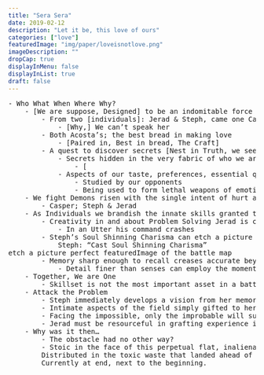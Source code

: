 ```yaml
---
title: "Sera Sera"
date: 2019-02-12
description: "Let it be, this love of ours"
categories: ["love"]
featuredImage: "img/paper/loveisnotlove.png"
imageDescription: ""
dropCap: true
displayInMenu: false
displayInList: true
draft: false
---
```

<pre>
- Who What When Where Why?
	- [We are suppose, Designed] to be an indomitable force
		- From two [individuals]: Jerad & Steph, came one Casper.
			- [Why,] We can’t speak her
		- Both Acosta’s; the best bread in making love
			- [Paired in, Best in bread, The Craft]
		- A quest to discover secrets [Nest in Truth, we seek]
			- Secrets hidden in the very fabric of who we are and what makes us a couple
				- [
			- Aspects of our taste, preferences, essential qualities;
				- Studied by our opponents
				- Being used to form lethal weapons of emotional chaos
	- We fight Demons risen with the single intent of hurt and destroy our Casper
		- Casper; Steph & Jerad
	- As Individuals we brandish the innate skills granted to us by The Godly Force
		- Creativity in and about Problem Solving Jerad is capable of seeing THE solution.
			- In an Utter his command crashes
		- Steph’s Soul Shinning Charisma can etch a picture perfect featuredImage of the battle map
			Steph: “Cast Soul Shinning Charisma”
etch a picture perfect featuredImage of the battle map
		- Memory sharp enough to recall creases accurate beyond sensible measure
			- Detail finer than senses can employ the moment they are collected
	- Together, We are One
		- Skillset is not the most important asset in a battle. Context decree calibration and positioning in each frame.
	- Attack the Problem
		- Steph immediately develops a vision from her memory detailed with facets granted to her on behalf of her previous scout.
		- Intimate aspects of the field simply gifted to her in respect to the ballet performed in a Charisma she belts.
		- Facing the impossible, only the improbable will suffice.
		- Jerad must be resourceful in grafting experience into the contest of the moment. The mechanics of his solution requires awe.
	- Why was it then…
		- The obstacle had no other way?
		- Stoic in the face of this perpetual flat, inalienable problems regenerated at strictly untrue rates.
		Distributed in the toxic waste that landed ahead of their journey.
		Currently at end, next to the beginning.
</pre>